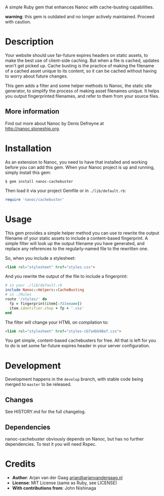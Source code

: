 A simple Ruby gem that enhances Nanoc with cache-busting capabilities.

**warning**: this gem is outdated and no longer actively maintained. Proceed with caution.

Description
===========

Your website should use far-future expires headers on static assets, to make
the best use of client-side caching. But when a file is cached, updates won't
get picked up. Cache busting is the practice of making the filename of a
cached asset unique to its content, so it can be cached without having to
worry about future changes.

This gem adds a filter and some helper methods to Nanoc, the static site
generator, to simplify the process of making asset filenames unique. It helps
you output fingerprinted filenames, and refer to them from your source files.

More information
----------------

Find out more about Nanoc by Denis Defreyne at http://nanoc.stoneship.org.

Installation
============

As an extension to Nanoc, you need to have that installed and working before
you can add this gem. When your Nanoc project is up and running, simply
install this gem:

    $ gem install nanoc-cachebuster

Then load it via your project Gemfile or in `./lib/default.rb`:

```ruby
require 'nanoc/cachebuster'
```

Usage
=====

This gem provides a simple helper method you can use to rewrite the output
filename of your static assets to include a content-based fingerprint.
A simple filter will look up the output filename you have generated, and
replace any references to the regularly-named file to the rewritten one.

So, when you include a stylesheet:

```html
<link rel="stylesheet" href="styles.css">
```

And you rewrite the output of the file to include a fingerprint:

```ruby
# in your ./lib/default.rb
include Nanoc::Helpers::CacheBusting
# in ./Rules
route '/styles/' do
  fp = fingerprint(item[:filename])
  item.identifier.chop + fp + '.css'
end
```

The filter will change your HTML on compilation to:

```html
<link rel="stylesheet" href="styles-cb7a4bb98ef.css">
```

You get simple, content-based cachebusters for free. All that is left for you
to do is set some far-future expires header in your server configuration.

Development
===========

Development happens in the `develop` branch, with stable code being merged to `master` to be released.

Changes
-------

See HISTORY.md for the full changelog.

Dependencies
------------

nanoc-cachebuster obviously depends on Nanoc, but has no further dependencies.
To test it you will need Rspec.

Credits
=======

* **Author**: Arjan van der Gaag <arjan@arjanvandergaag.nl>
* **License**: MIT License (same as Ruby, see LICENSE)
* **With contributions from**: John Nishinaga
